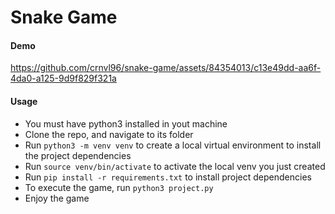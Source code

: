 # Snake Game

#### Demo

https://github.com/crnvl96/snake-game/assets/84354013/c13e49dd-aa6f-4da0-a125-9d9f829f321a

#### Usage

- You must have python3 installed in yout machine
- Clone the repo, and navigate to its folder
- Run `python3 -m venv venv` to create a local virtual environment to install the project dependencies
- Run `source venv/bin/activate` to activate the local venv you just created
- Run `pip install -r requirements.txt` to install project dependencies
- To execute the game, run `python3 project.py`
- Enjoy the game
